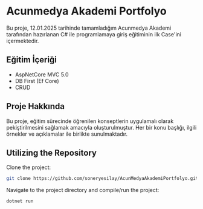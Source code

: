 # Acunmedya Akademi Portfolyo

Bu proje, 12.01.2025 tarihinde tamamladığım Acunmedya Akademi tarafından hazırlanan C# ile programlamaya giriş eğitiminin ilk Case'ini  içermektedir.

## Eğitim İçeriği

- AspNetCore MVC 5.0
- DB First (Ef Core)
- CRUD


## Proje Hakkında

Bu proje, eğitim sürecinde öğrenilen konseptlerin uygulamalı olarak pekiştirilmesini sağlamak amacıyla oluşturulmuştur. Her bir konu başlığı, ilgili örnekler ve açıklamalar ile birlikte sunulmaktadır.

## Utilizing the Repository

Clone the project: 

```bash
git clone https://github.com/soneryesilay/AcunMedyaAkademiPortfolyo.git
```
Navigate to the project directory and compile/run the project:
```bash
dotnet run

